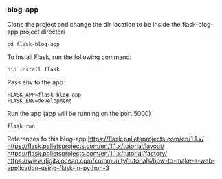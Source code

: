 
### blog-app


Clone the project and change the dir location to be inside the flask-blog-app project directori
```
cd flask-blog-app
```

To install Flask, run the following command:
```
pip install flask
```

Pass env to the app
```
FLASK_APP=flask-blog-app
FLASK_ENV=development
```

Run the app  (app will be running on the port 5000)
```
flask run
```




References fo this blog-app
https://flask.palletsprojects.com/en/1.1.x/
https://flask.palletsprojects.com/en/1.1.x/tutorial/layout/
https://flask.palletsprojects.com/en/1.1.x/tutorial/factory/
https://www.digitalocean.com/community/tutorials/how-to-make-a-web-application-using-flask-in-python-3